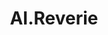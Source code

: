 ---
blog: https://medium.com/ai-reverie
linkedin: https://linkedin.com/company/aireverie
logohandle: aireverie
sort: aireverie
title: AI.Reverie
twitter: https://x.com/aireverie
website: https://aireverie.com/
youtube: https://youtube.com/channel/UCpCBf7i5uxWZi4o9LgIyEcQ
---